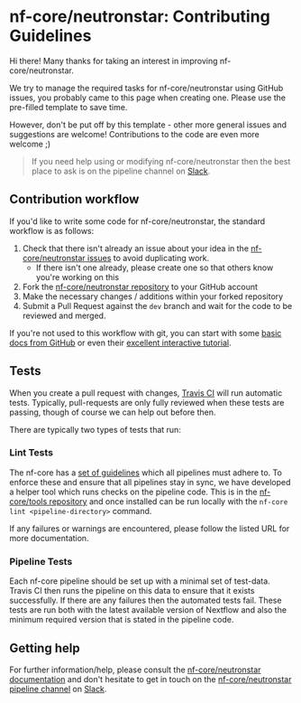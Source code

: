 # nf-core/neutronstar: Contributing Guidelines

Hi there! Many thanks for taking an interest in improving nf-core/neutronstar.

We try to manage the required tasks for nf-core/neutronstar using GitHub issues, you probably came to this page when creating one. Please use the pre-filled template to save time.

However, don't be put off by this template - other more general issues and suggestions are welcome! Contributions to the code are even more welcome ;)

> If you need help using or modifying nf-core/neutronstar then the best place to ask is on the pipeline channel on [Slack](https://nf-co.re/join/slack/).



## Contribution workflow
If you'd like to write some code for nf-core/neutronstar, the standard workflow
is as follows:

1. Check that there isn't already an issue about your idea in the
   [nf-core/neutronstar issues](https://github.com/nf-core/neutronstar/issues) to avoid
   duplicating work.
    * If there isn't one already, please create one so that others know you're working on this
2. Fork the [nf-core/neutronstar repository](https://github.com/nf-core/neutronstar) to your GitHub account
3. Make the necessary changes / additions within your forked repository
4. Submit a Pull Request against the `dev` branch and wait for the code to be reviewed and merged.

If you're not used to this workflow with git, you can start with some [basic docs from GitHub](https://help.github.com/articles/fork-a-repo/) or even their [excellent interactive tutorial](https://try.github.io/).


## Tests
When you create a pull request with changes, [Travis CI](https://travis-ci.org/) will run automatic tests.
Typically, pull-requests are only fully reviewed when these tests are passing, though of course we can help out before then.

There are typically two types of tests that run:

### Lint Tests
The nf-core has a [set of guidelines](https://nf-co.re/developers/guidelines) which all pipelines must adhere to.
To enforce these and ensure that all pipelines stay in sync, we have developed a helper tool which runs checks on the pipeline code. This is in the [nf-core/tools repository](https://github.com/nf-core/tools) and once installed can be run locally with the `nf-core lint <pipeline-directory>` command.

If any failures or warnings are encountered, please follow the listed URL for more documentation.

### Pipeline Tests
Each nf-core pipeline should be set up with a minimal set of test-data.
Travis CI then runs the pipeline on this data to ensure that it exists successfully.
If there are any failures then the automated tests fail.
These tests are run both with the latest available version of Nextflow and also the minimum required version that is stated in the pipeline code.

## Getting help
For further information/help, please consult the [nf-core/neutronstar documentation](https://github.com/nf-core/neutronstar#documentation) and don't hesitate to get in touch on the [nf-core/neutronstar pipeline channel](https://nfcore.slack.com/channels/nf-core/neutronstar) on [Slack](https://nf-co.re/join/slack/).
